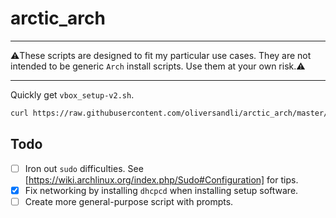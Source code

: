 # arctic_arch

--------
:warning:These scripts are designed to fit my particular use cases. They are not intended to be generic `Arch` install scripts. Use them at your own risk.:warning:

--------

Quickly get `vbox_setup-v2.sh`.
```bash
curl https://raw.githubusercontent.com/oliversandli/arctic_arch/master/vbox_setup-v2.sh > vbox_setup-v2.sh
```

## Todo

- [ ] Iron out `sudo` difficulties. See [https://wiki.archlinux.org/index.php/Sudo#Configuration] for tips.
- [x] Fix networking by installing `dhcpcd` when installing setup software.
- [ ] Create more general-purpose script with prompts.
